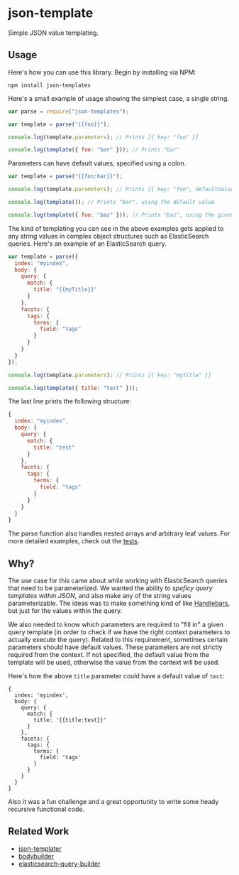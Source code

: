 # json-template

Simple JSON value templating.

## Usage

Here's how you can use this library. Begin by installing via NPM:

`npm install json-templates`

Here's a small example of usage showing the simplest case, a single string.

```js
var parse = require("json-templates");

var template = parse("{{foo}}");

console.log(template.parameters); // Prints [{ key: "foo" }]

console.log(template({ foo: "bar" })); // Prints "bar"
```

Parameters can have default values, specified using a colon.

```js
var template = parse("{{foo:bar}}");

console.log(template.parameters); // Prints [{ key: "foo", defaultValue: "bar" }]

console.log(template()); // Prints "bar", using the default value.

console.log(template({ foo: "baz" })); // Prints "baz", using the given value.
```

The kind of templating you can see in the above examples gets applied to any string values in complex object structures such as ElasticSearch queries. Here's an example of an ElasticSearch query.

```js
var template = parse({
  index: "myindex",
  body: {
    query: {
      match: {
        title: "{{myTitle}}"
      }
    },
    facets: {
      tags: {
        terms: {
          field: "tags"
        }
      }
    }
  }
});

console.log(template.parameters); // Prints [{ key: "myTitle" }]

console.log(template({ title: "test" }));
```

The last line prints the following structure:

```js
{
  index: "myindex",
  body: {
    query: {
      match: {
        title: "test"
      }
    },
    facets: {
      tags: {
        terms: {
          field: "tags"
        }
      }
    }
  }
}
```

The parse function also handles nested arrays and arbitrary leaf values. For more detailed examples, check out the [tests](https://github.com/curran/json-templates/blob/master/test.js).


## Why?

The use case for this came about while working with ElasticSearch queries that need to be parameterized. We wanted the ability to *speficy query templates within JSON*, and also make any of the string values parameterizable. The ideas was to make something kind of like [Handlebars](http://handlebarsjs.com/), but just for the values within the query.

We also needed to know which parameters are required to "fill in" a given query template (in order to check if we have the right context parameters to actually execute the query). Related to this requirement, sometimes certain parameters should have default values. These parameters are not strictly required from the context. If not specified, the default value from the template will be used, otherwise the value from the context will be used.

Here's how the above `title` parameter could have a default value of `test`:

```
{
  index: 'myindex',
  body: {
    query: {
      match: {
        title: '{{title:test}}'
      }
    },
    facets: {
      tags: {
        terms: {
          field: 'tags'
        }
      }
    }
  }
}
```

Also it was a fun challenge and a great opportunity to write some heady recursive functional code.

## Related Work

 * [json-templater](https://www.npmjs.com/package/json-templater)
 * [bodybuilder](https://github.com/danpaz/bodybuilder)
 * [elasticsearch-query-builder](https://github.com/leonardw/elasticsearch-query-builder)
